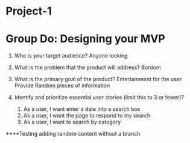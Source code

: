 # Project-1

# Group Do: Designing your MVP
  1. Who is your target audience?
        Anyone looking 

  2. What is the problem that the product will address?
        Bordom
  3. What is the primary goal of the product?
        Entertainment for the user
        Provide Random pieces of information

  4. Identify and prioritize essential user stories (limit this to 3 or fewer)?
        1. As a user, I want enter a date into a search box
        2. As a user, I want the page to respond to my search
        3. As a user, I want to search by category

****Testing adding random content without a branch


